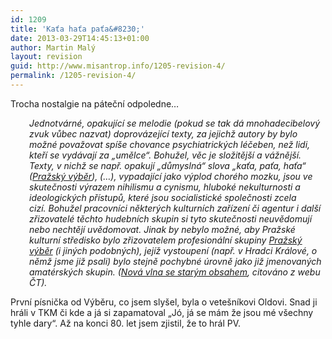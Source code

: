 ```yaml
---
id: 1209
title: 'Kaťa haťa paťa&#8230;'
date: 2013-03-29T14:45:13+01:00
author: Martin Malý
layout: revision
guid: http://www.misantrop.info/1205-revision-4/
permalink: /1205-revision-4/
---
```

Trocha nostalgie na páteční odpoledne&#8230;

<!--more-->

<p style="padding-left: 30px;">
  <em>Jednotvárné, opakující se melodie (pokud se tak dá mnohadecibelový zvuk vůbec nazvat) doprovázející texty, za jejichž autory by bylo možné považovat spíše chovance psychiatrických léčeben, než lidi, kteří se vydávají za „umělce“. Bohužel, věc je složitější a vážnější. Texty, v nichž se např. opakují „důmyslná“ slova „kaťa, paťa, haťa“ (<a href="http://www.ceskatelevize.cz/specialy/bigbit/kapely/1176-prazsky-vyber/">Pražský výběr</a>), (&#8230;), vypadající jako výplod chorého mozku, jsou ve skutečnosti výrazem nihilismu a cynismu, hluboké nekulturnosti a ideologických přístupů, které jsou socialistické společnosti zcela cizí. Bohužel pracovníci některých kulturních zařízení či agentur i další zřizovatelé těchto hudebních skupin si tyto skutečnosti neuvědomují nebo nechtějí uvědomovat. Jinak by nebylo možné, aby Pražské kulturní středisko bylo zřizovatelem profesionální skupiny <a href="http://www.ceskatelevize.cz/specialy/bigbit/kapely/1176-prazsky-vyber/">Pražský výběr</a> (i jiných podobných), jejíž vystoupení (např. v Hradci Králové, o němž jsme již psali) bylo stejně pochybné úrovně jako již jmenovaných amatérských skupin. (<a href="http://www.ceskatelevize.cz/specialy/bigbit/vyhledavani/nov%C3%A1%20vlna/clanky/188-nova-vlna-se-starym-obsahem/">Nová vlna se starým obsahem</a>, citováno z webu ČT).</em>
</p>

První písnička od Výběru, co jsem slyšel, byla o vetešníkovi Oldovi. Snad ji hráli v TKM či kde a já si zapamatoval &#8222;Jó, já se mám že jsou mé všechny tyhle dary&#8220;. Až na konci 80. let jsem zjistil, že to hrál PV.